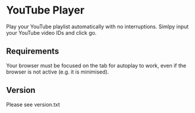 # YouTube Player
Play your YouTube playlist automatically with no interruptions. Simlpy input your YouTube video IDs and click go.

## Requirements
Your browser must be focused on the tab for autoplay to work, even if the browser is not active (e.g. it is minimised).

## Version
Please see version.txt

